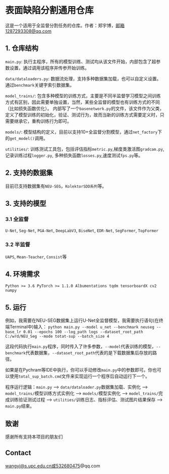 # 表面缺陷分割通用仓库
这是一个适用于全监督分割任务的仓库。作者：郑宇博，邮箱1287293308@qq.com

## 1. 仓库结构
`main.py`: 执行主程序，所有的模型训练、测试均从该文件开始，内部包含了超参数设置，通过调用该程序并传参开始训练。

`data/dataloaders.py`: 数据流处理，支持多种数据集加载，也可以自定义设置。通过`benchmark`关键字索引数据集。

`model_trains/`: 包含多种模型的训练方式，主要是不同半监督学习模型之间训练方式有区别，因此需要单独设置，当然，某些全监督的模型也有训练方式的不同（比如损失函数优化）。
内部写了一个`basenetwork.py`的文件，该文件作为父类，定义了模型训练的初始化，验证、测试行为，故而当新的训练方式需要定义时，只需要继承它，重构训练行为即可。

`models/`: 模型结构的定义，目前以支持10+全监督分割模型，通过`net_factory`下的`get_model()`调用。

`utilities/`: 训练测试工具包，包括评估指标`metric.py`,梯度类激活图`gradcam.py`,记录训练过程`logger.py`,
多种损失函数`losses.py`,速度测试`fps.py`等。

## 2. 支持的数据集
目前已支持数据集有`NEU-SEG`，`KolektorSDD系列`等。

## 3. 支持的模型
### 3.1 全监督
`U-Net`, `Seg-Net`, `PGA-Net`, `DeepLabV3`, `BiseNet`, `EDR-Net`, `SegFormer`, `TopFormer`
### 3.2 半监督
`UAPS`, `Mean-Teacher`, `Consist`等


## 4. 环境需求
``Python >= 3.6 PyTorch >= 1.1.0 Albumentations tqdm tensorboardX cv2 numpy``
## 5. 运行
例如，我需要在NEU-SEG数据集上运行U-Net全监督模型，我需要执行语句(在终端Terminal中)输入：
`python main.py --model u_net --benchmark neuseg --base_lr 0.01 --epochs 100 --log_path logs --dataset_root_path C:/wrd/NEU_Seg --mode totat-sup --batch_size 4`

这段代码执行`main.py`程序，同时传入了许多参数，`--model`代表训练的模型，`--benchmark`代表数据集，`--dataset_root_path`代表的是下载数据集后存放的路径。

如果是在Pychram等IDE中执行，你可以手动修改`main.py`中的参数即可。你也可以使用`total_sup_batch.cmd`文件来实现运行一个程序后自动运行下一个。

程序运行逻辑：`main.py` --> `data/dataloader.py`数据集加载、实例化 --> `model_trains/`模型训练方式实例化 --> `models/`模型实例化 --> 
`model_trains/`完成训练验证测试过程 --> `utilities/`训练日志、指标评估、测试图片结果保存 --> `main.py`结束。
## 致谢

感谢所有支持本项目的朋友们

## Contact
wangyi@s.upc.edu.cn或532680475@qq.com
